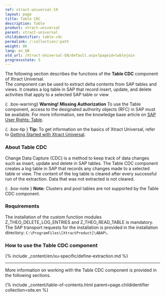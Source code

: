 ```yaml
---
ref: xtract-universal-19
layout: page
title: Table CDC
description: Table
product: xtract-universal
parent: xtract-universal
childidentifier: table-cdc
permalink: /:collection/:path
weight: 86
lang: en_GB
old_url: /Xtract-Universal-EN/default.aspx?pageid=tablejoin
progressstate: 5
---
```

The following section describes the functions of the **Table CDC** component of Xtract Universal. <br>
The component can be used to extract delta contents from SAP tables and views.
It creates a log table in SAP that record insert, update, and delete activities that apply to a selected SAP table or view<br>

{: .box-warning}
**Warning!** **Missing Authorization**
To use the Table component, access to the designated authority objects (RFC) in SAP must be available.
For more information, see the knowledge base article on [SAP User Rights: Table](https://kb.theobald-software.com/sap/authority-objects-sap-user-rights#table).


{: .box-tip }
**Tip:** To get information on the basics of Xtract Universal, refer to [Getting Started with Xtract Universal](./getting-started). <br>

### About Table CDC

Change Data Capture (CDC) is a method to keep track of data changes such as insert, update and delete in SAP tables.
The Table CDC component creates a log table in SAP that records any changes made to a selected table or view. 
The content of the log table is cleared after every successful run of the extraction. Data that was not extracted is not cleared.

{: .box-note }
**Note:** Clusters and pool tables are not supported by the Table CDC component. 

### Requirements

The installation of the custom function modules Z_THEO_DELETE_LOG_ENTRIES and Z_THEO_READ_TABLE is mandatory. The SAP transport requests for the installation is provided in the installation directory: `C:\ProgramFiles\[XtractProduct]\ABAP\`.


<!---
- Access to the SAP authority object `S_TABU_NAM ACTVT=02` must be granted.
- SAP version x.xx or higher.
- The SAP user must have the right to create SAP Tables, see [SAP Connection - Authentication](./getting-started/sap-connection#authentication).
- Access to the designated authority objects (RFC) in SAP, see [SAP User Rights: Table](https://kb.theobald-software.com/sap/authority-objects-sap-user-rights#table) must be granted.
-->


### How to use the Table CDC component
{% include _content/en/xu-specific/define-extraction.md %}

---
More information on working with the Table CDC component is provided in the following sections.

{% include _content/table-of-contents.html parent=page.childidentifier collection=site.en %}